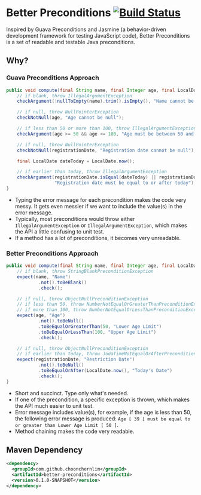 # Better Preconditions [![Build Status](https://travis-ci.org/choonchernlim/better-preconditions.svg?branch=master)](https://travis-ci.org/choonchernlim/better-preconditions)

Inspired by Guava Preconditions and Jasmine (a behavior-driven development framework for testing JavaScript code), 
Better Preconditions is a set of readable and testable Java preconditions.

## Why?

### Guava Preconditions Approach

```java
public void compute(final String name, final Integer age, final LocalDate registrationDate) {
    // if blank, throw IllegalArgumentException
    checkArgument(!nullToEmpty(name).trim().isEmpty(), "Name cannot be blank");

    // if null, throw NullPointerException
    checkNotNull(age, "Age cannot be null");

    // if less than 50 or more than 100, throw IllegalArgumentException
    checkArgument(age >= 50 && age <= 100, "Age must be between 50 and 100");

    // if null, throw NullPointerException
    checkNotNull(registrationDate, "Registration date cannot be null");

    final LocalDate dateToday = LocalDate.now();

    // if earlier than today, throw IllegalArgumentException
    checkArgument(registrationDate.isEqual(dateToday) || registrationDate.isAfter(dateToday),
                  "Registration date must be equal to or after today");
}
```

* Typing the error message for each precondition makes the code very messy. It gets even messier if we want to include the value(s) in the error message.
* Typically, most preconditions would throw either `IllegalArgumentException` or `IllegalArgumentException`, which makes the API a little confusing to unit test.
* If a method has a lot of preconditions, it becomes very unreadable. 

### Better Preconditions Approach

```java
public void compute(final String name, final Integer age, final LocalDate registrationDate) {
    // if blank, throw StringBlankPreconditionException
    expect(name, "Name")
            .not().toBeBlank()
            .check();

    // if null, throw ObjectNullPreconditionException
    // if less than 50, throw NumberNotEqualOrGreaterThanPreconditionException
    // if more than 100, throw NumberNotEqualOrLessThanPreconditionException
    expect(age, "Age")
            .not().toBeNull()
            .toBeEqualOrGreaterThan(50, "Lower Age Limit")
            .toBeEqualOrLessThan(100, "Upper Age Limit")
            .check();

    // if null, throw ObjectNullPreconditionException
    // if earlier than today, throw JodaTimeNotEqualOrAfterPreconditionException
    expect(registrationDate, "Restriction Date")
            .not().toBeNull()
            .toBeEqualOrAfter(LocalDate.now(), "Today's Date")
            .check();
}
```

* Short and succinct. Type only what's needed.
* If one of the precondition, a specific exception is thrown, which makes the API much easier to unit test.
* Error message includes value(s), for example, if the age is less than 50, the following error message is produced: 
    `Age [ 39 ] must be equal to or greater than Lower Age Limit [ 50 ]`.
* Method chaining makes the code very readable. 

## Maven Dependency

```xml
<dependency>
  <groupId>com.github.choonchernlim</groupId>
  <artifactId>better-preconditions</artifactId>
  <version>0.1.0-SNAPSHOT</version>
</dependency>
```
